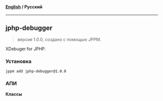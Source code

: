 #### [English](README.md) / **Русский**

---

## jphp-debugger
> версия 1.0.0, создано с помощью JPPM.

XDebuger for JPHP.

### Установка
```
jppm add jphp-debugger@1.0.0
```

### АПИ
**Классы**